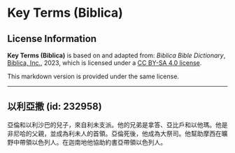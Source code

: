 # Key Terms (Biblica)

## License Information

**Key Terms (Biblica)** is based on and adapted from: _Biblica Bible Dictionary_, [Biblica, Inc.](https://www.biblica.com/), 2023, which is licensed under a [CC BY-SA 4.0 license](https://creativecommons.org/licenses/by-sa/4.0/legalcode.en).

This markdown version is provided under the same license.



--------------------------------

## 以利亞撒 (id: 232958)

亞倫和以利沙巴的兒子，來自利未支派。他的兄弟是拿答、亞比戶和以他瑪。他是非尼哈的父親，並成為利未人的首領。亞倫死後，他成為大祭司。他幫助摩西在曠野中帶領以色列人。在迦南地他協助約書亞帶領以色列人。


